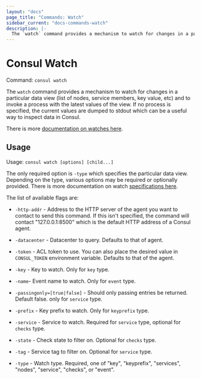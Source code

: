 ```yaml
---
layout: "docs"
page_title: "Commands: Watch"
sidebar_current: "docs-commands-watch"
description: |-
  The `watch` command provides a mechanism to watch for changes in a particular data view (list of nodes, service members, key value, etc) and to invoke a process with the latest values of the view. If no process is specified, the current values are dumped to stdout which can be a useful way to inspect data in Consul.
---
```


# Consul Watch

Command: `consul watch`

The `watch` command provides a mechanism to watch for changes in a particular
data view (list of nodes, service members, key value, etc) and to invoke
a process with the latest values of the view. If no process is specified,
the current values are dumped to stdout which can be a useful way to inspect
data in Consul.

There is more [documentation on watches here](/docs/agent/watches.html).

## Usage

Usage: `consul watch [options] [child...]`

The only required option is `-type` which specifies the particular
data view. Depending on the type, various options may be required
or optionally provided. There is more documentation on watch
[specifications here](/docs/agent/watches.html).

The list of available flags are:

* `-http-addr` - Address to the HTTP server of the agent you want to contact
  to send this command. If this isn't specified, the command will contact
  "127.0.0.1:8500" which is the default HTTP address of a Consul agent.

* `-datacenter` - Datacenter to query. Defaults to that of agent.

* `-token` - ACL token to use. You can also place the desired value in `CONSUL_TOKEN`
  environment variable. Defaults to that of the agent.

* `-key` - Key to watch. Only for `key` type.

* `-name`- Event name to watch. Only for `event` type.

* `-passingonly=[true|false]` - Should only passing entries be returned. Default false.
  only for `service` type.

* `-prefix` - Key prefix to watch. Only for `keyprefix` type.

* `-service` - Service to watch. Required for `service` type, optional for `checks` type.

* `-state` - Check state to filter on. Optional for `checks` type.

* `-tag` - Service tag to filter on. Optional for `service` type.

* `-type` - Watch type. Required, one of "key", "keyprefix", "services",
  "nodes", "service", "checks", or "event".

